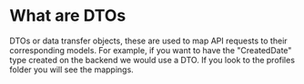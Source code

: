 ﻿# What are DTOs

DTOs or data transfer objects, these are used to map API requests to their corresponding models. For example,
if you want to have the "CreatedDate" type created on the backend we would use a DTO. If you look to the profiles
folder you will see the mappings. 